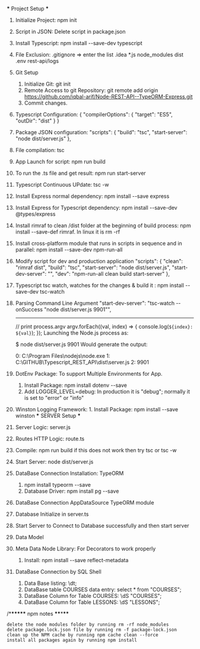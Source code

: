 **\*** Project Setup **\***

1. Initialize Project: npm init
2. Script in JSON: Delete script in package.json
3. Install Typescript: npm install --save-dev typescript
4. File Exclusion: .gitignore => enter the list
   .idea
   \*.js
   node_modules
   dist
   .env
   rest-api/logs
5. Git Setup
   1. Initialize Git: git init
   2. Remote Access to git Repository: git remote add origin https://github.com/iqbal-arif/Node-REST-API--TypeORM-Express.git
   3. Commit changes.
6. Typescript Configuration:
   {
   "compilerOptions": {
   "target": "ES5",
   "outDir": "dist"
   }
   }
7. Package JSON configuration:
   "scripts": {
   "build": "tsc",
   "start-server": "node dist/server.js"
   },
8. File compilation: tsc
9. App Launch for script: npm run build
10. To run the .ts file and get result: npm run start-server
11. Typescript Continuous UPdate: tsc -w
12. Install Express normal dependency: npm install --save express
13. Install Express for Typescript dependency: npm install --save-dev @types/express
14. Install rimraf to clean /dist folder at the beginning of build process: npm install --save-def rimraf. In linux it is rm -rf
15. Install cross-platform module that runs in scripts in sequence and in parallel:
    npm install --save-dev npm-run-all
16. Modify script for dev and production application
    "scripts": {
    "clean": "rimraf dist",
    "build": "tsc",
    "start-server": "node dist/server.js",
    "start-dev-server": "",
    "dev": "npm-run-all clean build start-server"
    },
17. Typescript tsc watch, watches for the changes & build it : npm install --save-dev tsc-watch
18. Parsing Command Line Argument
    "start-dev-server": "tsc-watch --onSuccess \"node dist/server.js 9901\"",

    ***

    // print process.argv
    argv.forEach((val, index) => {
    console.log(`${index}: ${val}`);
    });
    Launching the Node.js process as:

    $ node dist/server.js 9901
    Would generate the output:

    0: C:\\Program Files\\nodejs\\node.exe
    1: C:\\GITHUB\\Typescript_REST_API\\dist\\server.js
    2: 9901

19. DotEnv Package: To support Multiple Environments for App.
    1. Install Package: npm install dotenv --save
    2. Add LOGGER_LEVEL=debug: In production it is "debug"; normally it is set to "error" or "info"
20. Winston Logging Framework: 1. Install Package: npm install --save winston
    **\*** SERVER Setup **\***

21. Server Logic: server.js
22. Routes HTTP Logic: route.ts
23. Compile: npm run build if this does not work then try tsc or tsc -w
24. Start Server: node dist/server.js
25. DataBase Connection Installation: TypeORM
    1. npm install typeorm --save
    2. Database Driver: npm install pg --save
26. DataBase Connection AppDataSource TypeORM module
27. Database Initialize in server.ts
28. Start Server to Connect to Database successfully and then start server
29. Data Model
30. Meta Data Node Library: For Decorators to work properly
    1. Install: npm install --save reflect-metadata
31. DataBase Connection by SQL Shell
    1. Data Base listing: \dt;
    2. DataBase table COURSES data entry: select \* from "COURSES";
    3. DataBase Column for Table COURSES: \dS "COURSES";
    4. DataBase Column for Table LESSONS: \dS "LESSONS";

/\***\*\*\*\*\*** npm notes **\*\***\***\*\***

    delete the node modules folder by running rm -rf node_modules
    delete package.lock.json file by running rm -f package-lock.json
    clean up the NPM cache by running npm cache clean --force
    install all packages again by running npm install
